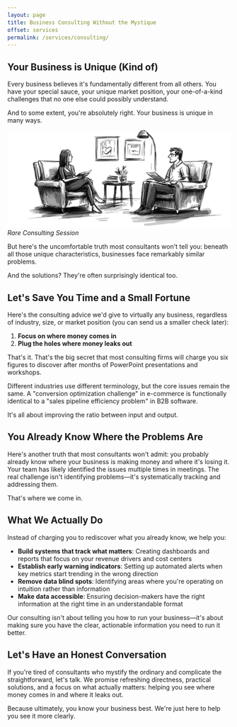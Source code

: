 ```yaml
---
layout: page
title: Business Consulting Without the Mystique
offset: services
permalink: /services/consulting/
---
```


## Your Business is Unique (Kind of)

Every business believes it's fundamentally different from all others. You have your special sauce, your unique market position, your one-of-a-kind challenges that no one else could possibly understand.

And to some extent, you're absolutely right. Your business is unique in many ways.

<div class="full-width">
  <img src="/assets/img/illustrations/rare-consulting.jpg" />
</div>
<cite>Rare Consulting Session</cite>

But here's the uncomfortable truth most consultants won't tell you: beneath all those unique characteristics, businesses face remarkably similar problems. 

And the solutions? They're often surprisingly identical too.

## Let's Save You Time and a Small Fortune

Here's the consulting advice we'd give to virtually any business, regardless of industry, size, or market position (you can send us a smaller check later):

1. **Focus on where money comes in**
2. **Plug the holes where money leaks out**

That's it. That's the big secret that most consulting firms will charge you six figures to discover after months of PowerPoint presentations and workshops.

Different industries use different terminology, but the core issues remain the same. A "conversion optimization challenge" in e-commerce is functionally identical to a "sales pipeline efficiency problem" in B2B software. 

<div class="highlight">It's all about improving the ratio between input and output.</div>

## You Already Know Where the Problems Are

Here's another truth that most consultants won't admit: you probably already know where your business is making money and where it's losing it. Your team has likely identified the issues multiple times in meetings. The real challenge isn't identifying problems—it's systematically tracking and addressing them.

That's where we come in.

## What We Actually Do

Instead of charging you to rediscover what you already know, we help you:

- **Build systems that track what matters**: Creating dashboards and reports that focus on your revenue drivers and cost centers
- **Establish early warning indicators**: Setting up automated alerts when key metrics start trending in the wrong direction
- **Remove data blind spots**: Identifying areas where you're operating on intuition rather than information
- **Make data accessible**: Ensuring decision-makers have the right information at the right time in an understandable format

Our consulting isn't about telling you how to run your business—it's about making sure you have the clear, actionable information you need to run it better.

## Let's Have an Honest Conversation

If you're tired of consultants who mystify the ordinary and complicate the straightforward, let's talk. We promise refreshing directness, practical solutions, and a focus on what actually matters: helping you see where money comes in and where it leaks out.

Because ultimately, you know your business best. We're just here to help you see it more clearly.